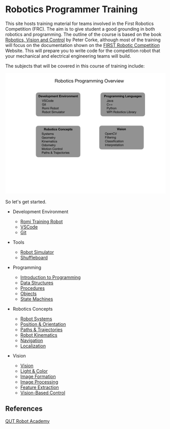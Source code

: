 # Robotics Programmer Training

This site hosts training material for teams involved in the First Robotics Competition (FRC). The aim is to give student a good grounding in both robotics and programming.  The outline of the course is based on the book [Robotics, Vision and Control](https://petercorke.com/rvc/home/) by Peter Corke, although most of the training will focus on the documentation shown on the [FIRST Robotic Competition](https://docs.wpilib.org/en/latest/index.html) Website.  This will prepare you to write code for the competition robot that your mechanical and electrical engineering teams will build.

The subjects that will be covered in this course of training include:

![Course Overview](images/FRCConcepts/FRCConcepts.016.jpeg)

So let's get started.

- Development Environment 
  - [Romi Training Robot](Tools/romi.md)
  - [VSCode](Tools/VSCode.md)
  - [Git](Tools/git.md) 
  
- Tools
  - [Robot Simulator](Tools/simulator.md)
  - [Shuffleboard](Tools/romiShuffleboard)
  <!-- - [BabyBot](Tools/trainingRobot.md) -->
- Programming
  - [Introduction to Programming](Programming/introProgramming)
  - [Data Structures](Programming/dataStructures)
  - [Procedures](Programming/procedures)
  - [Objects](Programming/objects)
  - [State Machines](Programming/stateMachines)

- Robotics Concepts
  - [Robot Systems](Concepts/RobotSystem/index.md)
  - [Position & Orientation](Concepts/geometry)
  - [Paths & Trajectories](Concepts/trajectories)
  <!-- - [Motion Control](Concepts/Motion/intro.md) -->
  - [Robot Kinematics](Concepts/kinematics)
  <!-- - [Odometry](Concepts/Odometry/intro.md) -->
  - [Navigation](Concepts/navigation)
  - [Localization](Concepts/localization)
  
- Vision  
  - [Vision](Vision/intro.md)
  - [Light & Color](Vision/lightColor)
  - [Image Formation](Vision/imageFormation)
  - [Image Processing](Vision/imageProcessing)
  - [Feature Extraction](Vision/featureExtraction)
  - [Vision-Based Control](Vision/control)

## References
[QUT Robot Academy](https://robotacademy.net.au)
